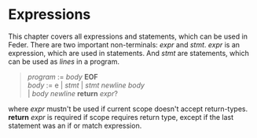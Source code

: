 # Expressions

This chapter covers all expressions and statements, which can be used in Feder.
There are two important non-terminals: *expr* and *stmt*. *expr* is an
expression, which are used in statements. And *stmt* are statements, which
can be used as *lines* in a program.

> *program* := *body* **EOF**\
> *body* := e | *stmt* | *stmt* *newline* *body*\
> | *body* *newline* **return** *expr*?

where *expr* mustn't be used if current scope doesn't accept return-types.
**return** *expr* is required if scope requires return type, except if
the last statement was an if or match expression.
